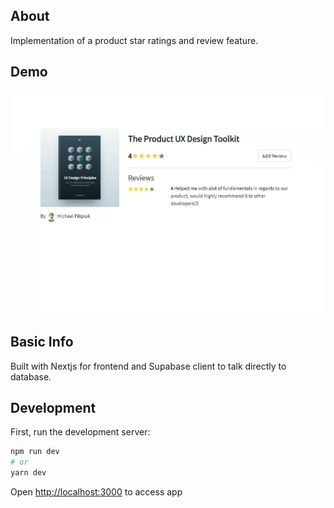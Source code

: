 
## About

Implementation of a product star ratings and review feature.


## Demo
![](demo.gif)



## Basic Info

Built with Nextjs for frontend and Supabase client to talk directly to database.

## Development

First, run the development server:

```bash
npm run dev
# or
yarn dev
```

Open [http://localhost:3000](http://localhost:3000) to access app

